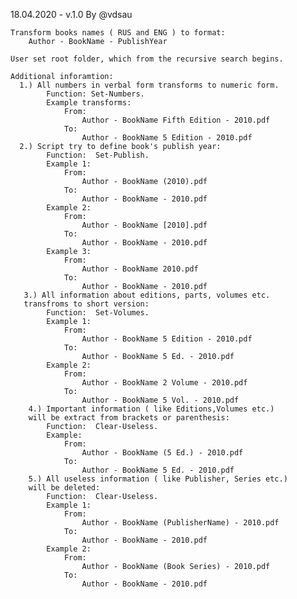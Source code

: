   18.04.2020 - v.1.0 
        By @vdsau
        
    Transform books names ( RUS and ENG ) to format:
        Author - BookName - PublishYear  
    
    User set root folder, which from the recursive search begins.

    Additional inforamtion:
      1.) All numbers in verbal form transforms to numeric form.
            Function: Set-Numbers.
            Example transforms: 
                From:
                    Author - BookName Fifth Edition - 2010.pdf
                To:
                    Author - BookName 5 Edition - 2010.pdf
      2.) Script try to define book's publish year:
            Function:  Set-Publish.
            Example 1: 
                From:
                    Author - BookName (2010).pdf
                To:
                    Author - BookName - 2010.pdf
            Example 2: 
                From:
                    Author - BookName [2010].pdf
                To:
                    Author - BookName - 2010.pdf
            Example 3: 
                From:
                    Author - BookName 2010.pdf
                To:
                    Author - BookName - 2010.pdf
       3.) All information about editions, parts, volumes etc. 
       transfroms to short version:
            Function:  Set-Volumes.
            Example 1: 
                From:
                    Author - BookName 5 Edition - 2010.pdf
                To:
                    Author - BookName 5 Ed. - 2010.pdf
            Example 2: 
                From:
                    Author - BookName 2 Volume - 2010.pdf
                To:
                    Author - BookName 5 Vol. - 2010.pdf
        4.) Important information ( like Editions,Volumes etc.)
        will be extract from brackets or parenthesis:  
            Function:  Clear-Useless.
            Example: 
                From:
                    Author - BookName (5 Ed.) - 2010.pdf
                To:
                    Author - BookName 5 Ed. - 2010.pdf
        5.) All useless information ( like Publisher, Series etc.) 
        will be deleted:
            Function:  Clear-Useless.
            Example 1: 
                From:
                    Author - BookName (PublisherName) - 2010.pdf
                To:
                    Author - BookName - 2010.pdf
            Example 2: 
                From:
                    Author - BookName (Book Series) - 2010.pdf
                To:
                    Author - BookName - 2010.pdf
